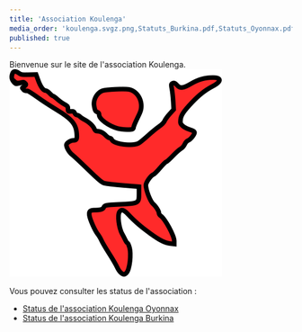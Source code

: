```yaml
---
title: 'Association Koulenga'
media_order: 'koulenga.svgz.png,Statuts_Burkina.pdf,Statuts_Oyonnax.pdf'
published: true
---
```


Bienvenue sur le site de l'association Koulenga.
![](koulenga.svgz.png)

Vous pouvez consulter les status de l'association :

* [Status de l'association Koulenga Oyonnax](Statuts_Oyonnax.pdf)
* [Status de l'association Koulenga Burkina](Statuts_Burkina.pdf)